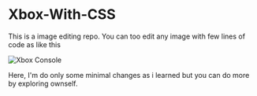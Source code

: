 # Xbox-With-CSS
This is a image editing repo. 
You can too edit any image with few lines of code as like this

![Xbox Console](https://user-images.githubusercontent.com/85792055/141937899-f60b0bbe-766e-442a-8cd8-aa2367adfe65.jpeg)

Here, I'm do only some minimal changes as i learned but you can do more by exploring ownself.
